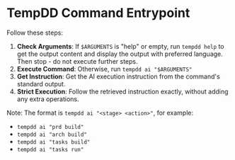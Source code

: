# TempDD Command Entrypoint

Follow these steps:

1.  **Check Arguments**: If `$ARGUMENTS` is "help" or empty, run `tempdd help` to get the output content and display the output with preferred language. Then stop - do not execute further steps.
2.  **Execute Command**: Otherwise, run `tempdd ai "$ARGUMENTS"`
3.  **Get Instruction**: Get the AI execution instruction from the command's standard output.
4.  **Strict Execution**: Follow the retrieved instruction exactly, without adding any extra operations.

Note: The format is `tempdd ai "<stage> <action>"`, for example:
- `tempdd ai "prd build"`
- `tempdd ai "arch build"`
- `tempdd ai "tasks build"`
- `tempdd ai "tasks run"`
